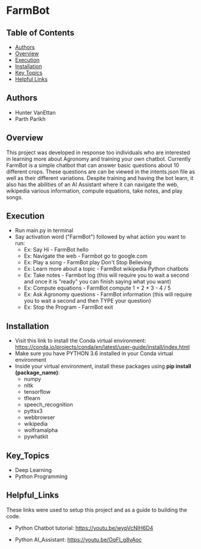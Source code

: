 # FarmBot

## Table of Contents

* [Authors](#Authors)
* [Overview](#Overview)
* [Execution](#Execution)
* [Installation](#Instalation)
* [Key Topics](#Key_Topics)
* [Helpful Links](#Helpful_Links)

## Authors

- Hunter VanEttan
- Parth Parikh

## Overview

This project was developed in response too individuals who are interested in learning more about Agronomy and training your own chatbot. Currently FarmBot is a simple chatbot that can answer basic questions about 10 different crops. These questions are can be viewed in the intents.json file as well as their different variations. Despite training and having the bot learn, it also has the abilities of an AI Assistant where it can navigate the web, wikipedia various information, compute equations, take notes, and play songs.    

## Execution

- Run main.py in terminal 
- Say activation word ("FarmBot") followed by what action you want to run:
  - Ex: Say Hi - FarmBot hello
  - Ex: Navigate the web - Farmbot go to google.com
  - Ex: Play a song - FarmBot play Don't Stop Believing
  - Ex: Learn more about a topic - FarmBot wikipedia Python chatbots
  - Ex: Take notes - Farmbot log (this will require you to wait a second and once it is "ready" you can finish saying what you want)
  - Ex: Compute equations - FarmBot compute 1 + 2 * 3 - 4 / 5
  - Ex: Ask Agronomy questions - FarmBot information (this will require you to wait a second and then TYPE your question)
  - Ex: Stop the Program - FarmBot exit

## Installation

- Visit this link to install the Conda virtual environment: https://conda.io/projects/conda/en/latest/user-guide/install/index.html
- Make sure you have PYTHON 3.6 installed in your Conda virtual environment
- Inside your virtual environment, install these packages using **pip install (package_name)**:
  - numpy
  - nltk
  - tensorflow
  - tflearn
  - speech_recognition
  - pyttsx3
  - webbrowser
  - wikipedia
  - wolframalpha
  - pywhatkit

## Key_Topics

- Deep Learning 
- Python Programming


## Helpful_Links

These links were used to setup this project and as a guide to building the code.

- Python Chatbot tutorial: https://youtu.be/wypVcNIH6D4

- Python AI_Assistant: https://youtu.be/OqFI_g8vAoc

